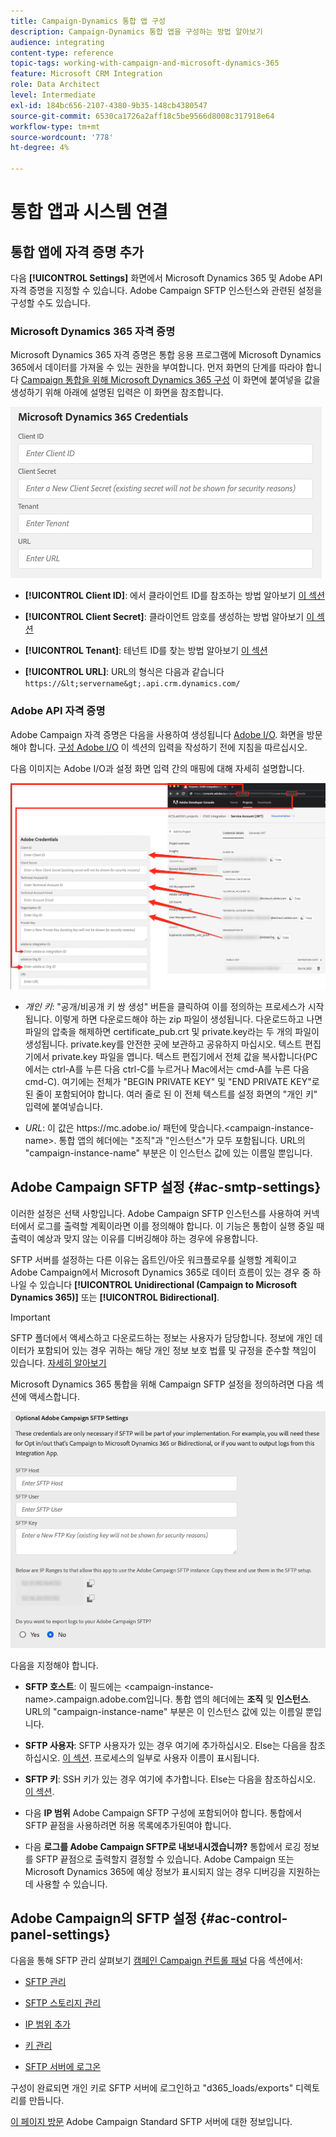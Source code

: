 ```yaml
---
title: Campaign-Dynamics 통합 앱 구성
description: Campaign-Dynamics 통합 앱을 구성하는 방법 알아보기
audience: integrating
content-type: reference
topic-tags: working-with-campaign-and-microsoft-dynamics-365
feature: Microsoft CRM Integration
role: Data Architect
level: Intermediate
exl-id: 184bc656-2107-4380-9b35-148cb4380547
source-git-commit: 6530ca1726a2aff18c5be9566d8008c317918e64
workflow-type: tm+mt
source-wordcount: '778'
ht-degree: 4%

---
```


# 통합 앱과 시스템 연결

## 통합 앱에 자격 증명 추가

다음 **[!UICONTROL Settings]** 화면에서 Microsoft Dynamics 365 및 Adobe API 자격 증명을 지정할 수 있습니다. Adobe Campaign SFTP 인스턴스와 관련된 설정을 구성할 수도 있습니다.

### Microsoft Dynamics 365 자격 증명

Microsoft Dynamics 365 자격 증명은 통합 응용 프로그램에 Microsoft Dynamics 365에서 데이터를 가져올 수 있는 권한을 부여합니다.  먼저 화면의 단계를 따라야 합니다 [Campaign 통합을 위해 Microsoft Dynamics 365 구성](../../integrating/using/d365-acs-configure-d365.md) 이 화면에 붙여넣을 값을 생성하기 위해 아래에 설명된 입력은 이 화면을 참조합니다.

![](assets/do-not-localize/d365-to-acs-ui-page-workflows-settings-d365.png)

* **[!UICONTROL Client ID]**: 에서 클라이언트 ID를 참조하는 방법 알아보기 [이 섹션](../../integrating/using/d365-acs-configure-d365.md#register-a-new-app)

* **[!UICONTROL Client Secret]**: 클라이언트 암호를 생성하는 방법 알아보기 [이 섹션](../../integrating/using/d365-acs-configure-d365.md#generate-a-client-secret)

* **[!UICONTROL Tenant]**: 테넌트 ID를 찾는 방법 알아보기 [이 섹션](../../integrating/using/d365-acs-configure-d365.md#get-the-tenant-id)

* **[!UICONTROL URL]**: URL의 형식은 다음과 같습니다 `https://&lt;servername&gt;.api.crm.dynamics.com/`

### Adobe API 자격 증명

Adobe Campaign 자격 증명은 다음을 사용하여 생성됩니다 [Adobe I/O](https://www.adobe.io/). 화면을 방문해야 합니다. [구성 Adobe I/O](../../integrating/using/d365-acs-configure-adobe-io.md) 이 섹션의 입력을 작성하기 전에 지침을 따르십시오.

다음 이미지는 Adobe I/O과 설정 화면 입력 간의 매핑에 대해 자세히 설명합니다.

![](assets/do-not-localize/d365-to-acs-ui-page-workflows-settings-adobeio.png)

* *개인 키*: &quot;공개/비공개 키 쌍 생성&quot; 버튼을 클릭하여 이를 정의하는 프로세스가 시작됩니다. 이렇게 하면 다운로드해야 하는 zip 파일이 생성됩니다. 다운로드하고 나면 파일의 압축을 해제하면 certificate_pub.crt 및 private.key라는 두 개의 파일이 생성됩니다. private.key를 안전한 곳에 보관하고 공유하지 마십시오. 텍스트 편집기에서 private.key 파일을 엽니다. 텍스트 편집기에서 전체 값을 복사합니다(PC에서는 ctrl-A를 누른 다음 ctrl-C를 누르거나 Mac에서는 cmd-A를 누른 다음 cmd-C). 여기에는 전체가 &quot;BEGIN PRIVATE KEY&quot; 및 &quot;END PRIVATE KEY&quot;로 된 줄이 포함되어야 합니다. 여러 줄로 된 이 전체 텍스트를 설정 화면의 &quot;개인 키&quot; 입력에 붙여넣습니다.

* *URL*: 이 값은 https\://mc.adobe.io/ 패턴에 맞습니다.&lt;campaign-instance-name>. 통합 앱의 헤더에는 &quot;조직&quot;과 &quot;인스턴스&quot;가 모두 포함됩니다. URL의 &quot;campaign-instance-name&quot; 부분은 이 인스턴스 값에 있는 이름일 뿐입니다.

## Adobe Campaign SFTP 설정 {#ac-smtp-settings}

이러한 설정은 선택 사항입니다. Adobe Campaign SFTP 인스턴스를 사용하여 커넥터에서 로그를 출력할 계획이라면 이를 정의해야 합니다. 이 기능은 통합이 실행 중일 때 출력이 예상과 맞지 않는 이유를 디버깅해야 하는 경우에 유용합니다.

SFTP 서버를 설정하는 다른 이유는 옵트인/아웃 워크플로우를 실행할 계획이고 Adobe Campaign에서 Microsoft Dynamics 365로 데이터 흐름이 있는 경우 중 하나일 수 있습니다 **[!UICONTROL Unidirectional (Campaign to Microsoft Dynamics 365)]** 또는 **[!UICONTROL Bidirectional]**.

>[!IMPORTANT]
>
>SFTP 폴더에서 액세스하고 다운로드하는 정보는 사용자가 담당합니다. 정보에 개인 데이터가 포함되어 있는 경우 귀하는 해당 개인 정보 보호 법률 및 규정을 준수할 책임이 있습니다. [자세히 알아보기](../../integrating/using/d365-acs-notices-and-recommendations.md#acs-msdyn-manage-privacy)
>

Microsoft Dynamics 365 통합을 위해 Campaign SFTP 설정을 정의하려면 다음 섹션에 액세스합니다.

![](assets/do-not-localize/d365-to-acs-ui-page-workflows-settings-sftp.png)

다음을 지정해야 합니다.

* **SFTP 호스트**: 이 필드에는 &lt;campaign-instance-name>.campaign.adobe.com입니다. 통합 앱의 헤더에는 **조직** 및 **인스턴스**. URL의 &quot;campaign-instance-name&quot; 부분은 이 인스턴스 값에 있는 이름일 뿐입니다.

* **SFTP 사용자**: SFTP 사용자가 있는 경우 여기에 추가하십시오. Else는 다음을 참조하십시오. [이 섹션](#ac-control-panel-settings). 프로세스의 일부로 사용자 이름이 표시됩니다.

* **SFTP 키**: SSH 키가 있는 경우 여기에 추가합니다. Else는 다음을 참조하십시오. [이 섹션](#ac-control-panel-settings).

* 다음 **IP 범위** Adobe Campaign SFTP 구성에 포함되어야 합니다. 통합에서 SFTP 끝점을 사용하려면 허용 목록에추가된여야 합니다.

* 다음 **로그를 Adobe Campaign SFTP로 내보내시겠습니까?** 통합에서 로깅 정보를 SFTP 끝점으로 출력할지 결정할 수 있습니다. Adobe Campaign 또는 Microsoft Dynamics 365에 예상 정보가 표시되지 않는 경우 디버깅을 지원하는 데 사용할 수 있습니다.

## Adobe Campaign의 SFTP 설정 {#ac-control-panel-settings}

다음을 통해 SFTP 관리 살펴보기 [캠페인 Campaign 컨트롤 패널](https://experienceleague.adobe.com/docs/control-panel/using/control-panel-home.html?lang=ko) 다음 섹션에서:

* [SFTP 관리](https://experienceleague.adobe.com/docs/control-panel/using/sftp-management/about-sftp-management.html?lang=ko#sftp-management)

* [SFTP 스토리지 관리](https://experienceleague.adobe.com/docs/control-panel/using/sftp-management/key-management.html#installing-ssh-key)

* [IP 범위 추가](https://experienceleague.adobe.com/docs/control-panel/using/sftp-management/ip-range-allow-listing.html#sftp-management)

* [키 관리](https://experienceleague.adobe.com/docs/control-panel/using/sftp-management/key-management.html#sftp-management)

* [SFTP 서버에 로그온](https://experienceleague.adobe.com/docs/control-panel/using/sftp-management/logging-into-sftp-server.html#sftp-management)

구성이 완료되면 개인 키로 SFTP 서버에 로그인하고 &quot;d365_loads/exports&quot; 디렉토리를 만듭니다.

[이 페이지 방문](https://experienceleague.adobe.com/docs/campaign-standard-learn/control-panel/sftp-management/monitoring-server-capacity.html?lang=ko) Adobe Campaign Standard SFTP 서버에 대한 정보입니다.
